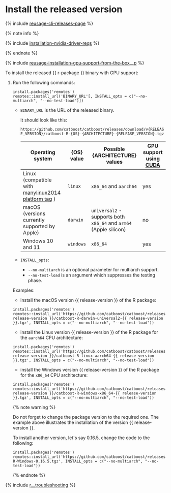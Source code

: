# Install the released version

{% include [reusage-cli-releases-page](../_includes/work_src/reusage-cli/releases-page.md) %}


{% note info %}

{% include [installation-nvidia-driver-reqs](../_includes/work_src/reusage-code-examples/nvidia-driver-reqs.md) %}

{% endnote %}


{% include [reusage-installation-gpu-support-from-the-box__p](../_includes/work_src/reusage-installation/gpu-support-from-the-box__p.md) %}


To install the released {{ r-package }} binary with GPU support:
1. Run the following commands:
    ```
    install.packages('remotes')
    remotes::install_url('BINARY_URL'[, INSTALL_opts = c("--no-multiarch", "--no-test-load")])
    ```

    - `BINARY_URL` is the URL of the released binary.

       It should look like this:

        `https://github.com/catboost/catboost/releases/download/v{RELEASE_VERSION}/catboost-R-{OS}-{ARCHITECTURE}-{RELEASE_VERSION}.tgz`

        |Operating system|{OS} value|Possible {ARCHITECTURE} values|GPU support using [CUDA](https://developer.nvidia.com/cuda-zone)|
        |--------|-----------------|------------|------------|
        | Linux (compatible with [manylinux2014 platform tag](https://peps.python.org/pep-0599/) ) | `linux` | `x86_64` and `aarch64` |yes|
        | macOS (versions currently supported by Apple) | `darwin` |`universal2` - supports both `x86_64` and `arm64` (Apple silicon)|no|
        | Windows 10 and 11 | `windows` | `x86_64` |yes|

    - `INSTALL_opts`:

       - `--no-multiarch` is an optional parameter for multiarch support.
       - `--no-test-load` is an argument which suppresses the testing phase.

    Examples:
    - install the macOS version {{ release-version }} of the R package:
    ```
    install.packages('remotes')
    remotes::install_url('https://github.com/catboost/catboost/releases/download/v{{ release-version }}/catboost-R-darwin-universal2-{{ release-version }}.tgz', INSTALL_opts = c("--no-multiarch", "--no-test-load"))
    ```

    - install the Linux version {{ release-version }} of the R package for the `aarch64` CPU architecture:
    ```
    install.packages('remotes')
    remotes::install_url('https://github.com/catboost/catboost/releases/download/v{{ release-version }}/catboost-R-linux-aarch64-{{ release-version }}.tgz', INSTALL_opts = c("--no-multiarch", "--no-test-load"))
    ```

    - install the Windows version {{ release-version }} of the R package for the `x86_64` CPU architecture:
    ```
    install.packages('remotes')
    remotes::install_url('https://github.com/catboost/catboost/releases/download/v{{ release-version }}/catboost-R-windows-x86_64-{{ release-version }}.tgz', INSTALL_opts = c("--no-multiarch", "--no-test-load"))
    ```

    {% note warning %}

    Do not forget to change the package version to the required one. The example above illustrates the installation of the version {{ release-version }}.

    To install another version, let's say 0.16.5, change the code to the following:
    ```
    install.packages('remotes')
    remotes::install_url('https://github.com/catboost/catboost/releases/download/v0.16.5/catboost-R-Windows-0.16.5.tgz', INSTALL_opts = c("--no-multiarch", "--no-test-load"))
    ```

    {% endnote %}


{% include [r__troubleshooting](../_includes/work_src/reusage-installation/r__troubleshooting.md) %}
